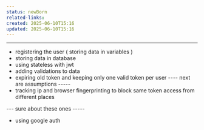 ```yaml
---
status: newBorn
related-links: 
created: 2025-06-10T15:16
updated: 2025-06-10T15:16
---
```

---

- registering the user ( storing data in variables )
- storing data in database
- using stateless with jwt
- adding validations to data
- expiring old token and keeping only one valid token per user
---- next are assumptions -----
- tracking ip and browser fingerprinting to block same token access from different places

--- sure about these ones -----
- using google auth

